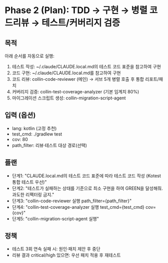 # Phase 2 (Plan): TDD → 구현 → 병렬 코드리뷰 → 테스트/커버리지 검증

## 목적
아래 순서를 자동으로 실행:
1) 테스트 작성: ~/.claude/CLAUDE.local.md의 테스트 코드 표준을 참고하여 구현
2) 코드 구현: ~/.claude/CLAUDE.local.md를 참고하여 구현
3) 코드 리뷰: collin-code-reviewer (메인) → 서브 5개 병렬 호출 후 통합 리포트/패치
4) 커버리지 검증: collin-test-coverage-analyzer (기본 임계치 80%)
5) 마이그레이션 스크립트 생성: collin-migration-script-agent

## 입력 (옵션)
- lang: kotlin (고정 추천)
- test_cmd: ./gradlew test
- cov: 80
- path_filter: 리뷰·테스트 대상 경로(선택)

## 플랜
- 단계1: "CLAUDE.local.md의 테스트 코드 표준에 따라 테스트 코드 작성 (Kotest 통합 테스트 우선)"
- 단계2: "테스트가 실패하는 상태를 기준으로 최소 구현을 하여 GREEN을 달성해줘. 과도한 리팩터링 금지."
- 단계3: "collin-code-reviewer 실행 path_filter={path_filter}"
- 단계4: "collin-test-coverage-analyzer 실행 test_cmd={test_cmd} cov={cov}"
- 단계5: "collin-migration-script-agent 실행"

## 정책
- 테스트 3회 연속 실패 시: 원인·패치 제안 후 중단
- 리뷰 결과 critical/high 있으면: 우선 패치 적용 후 재테스트
